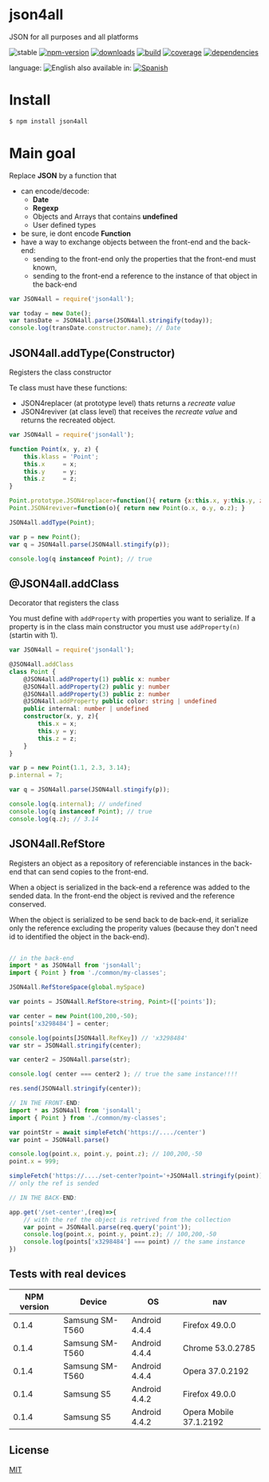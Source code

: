 # json4all
JSON for all purposes and all platforms


![stable](https://img.shields.io/badge/stability-stable-blue.svg)
[![npm-version](https://img.shields.io/npm/v/json4all.svg)](https://npmjs.org/package/json4all)
[![downloads](https://img.shields.io/npm/dm/json4all.svg)](https://npmjs.org/package/json4all)
[![build](https://img.shields.io/travis/codenautas/json4all/master.svg)](https://travis-ci.org/codenautas/json4all)
[![coverage](https://img.shields.io/coveralls/codenautas/json4all/master.svg)](https://coveralls.io/r/codenautas/json4all)
[![dependencies](https://img.shields.io/david/codenautas/json4all.svg)](https://david-dm.org/codenautas/json4all)



language: ![English](https://raw.githubusercontent.com/codenautas/multilang/master/img/lang-en.png)
also available in:
[![Spanish](https://raw.githubusercontent.com/codenautas/multilang/master/img/lang-es.png)](LEEME.md)

# Install
```sh
$ npm install json4all
```

# Main goal

Replace **JSON** by a function that
* can encode/decode:
  * **Date**
  * **Regexp**
  * Objects and Arrays that contains **undefined**
  * User defined types
* be sure, ie dont encode **Function**
* have a way to exchange objects between the front-end and the back-end:
  * sending to the front-end only the properties that the front-end must known,
  * sending to the front-end a reference to the instance of that object in the back-end

```js
var JSON4all = require('json4all');

var today = new Date();
var tansDate = JSON4all.parse(JSON4all.stringify(today));
console.log(transDate.constructor.name); // Date
```

## JSON4all.addType(Constructor)


Registers the class constructor

Te class must have these functions:
* JSON4replacer (at prototype level) thats returns a *recreate value*
* JSON4reviver (at class level) that receives the *recreate value* and returns the recreated object.


```js
var JSON4all = require('json4all');

function Point(x, y, z) {
    this.klass = 'Point';
    this.x     = x;
    this.y     = y;
    this.z     = z;
}

Point.prototype.JSON4replacer=function(){ return {x:this.x, y:this.y, z:this.z}; }
Point.JSON4reviver=function(o){ return new Point(o.x, o.y, o.z); }

JSON4all.addType(Point);

var p = new Point();
var q = JSON4all.parse(JSON4all.stingify(p));

console.log(q instanceof Point); // true
```
## @JSON4all.addClass


Decorator that registers the class

You must define with `addProperty` with properties you want to serialize.
If a property is in the class main constructor you must use `addProperty(n)`
(startin with 1).


```ts
var JSON4all = require('json4all');

@JSON4all.addClass
class Point {
    @JSON4all.addProperty(1) public x: number
    @JSON4all.addProperty(2) public y: number
    @JSON4all.addProperty(3) public z: number
    @JSON4all.addProperty public color: string | undefined
    public internal: number | undefined
    constructor(x, y, z){
        this.x = x;
        this.y = y;
        this.z = z;
    }
}

var p = new Point(1.1, 2.3, 3.14);
p.internal = 7;

var q = JSON4all.parse(JSON4all.stingify(p));

console.log(q.internal); // undefined
console.log(q instanceof Point); // true
console.log(q.z); // 3.14
```
## JSON4all.RefStore


Registers an object as a repository of referenciable instances in the back-end that can send copies to the front-end.

When a object is serialized in the back-end a reference was added to the sended data. In the front-end the object is revived and the reference conserved.

When the object is serialized to be send back to de back-end,
it serialize only the reference excluding the properity values
(because they don't need id to identified the object in the back-end).



```ts

// in the back-end
import * as JSON4all from 'json4all';
import { Point } from './common/my-classes';

JSON4all.RefStoreSpace(global.mySpace)

var points = JSON4all.RefStore<string, Point>(['points']);

var center = new Point(100,200,-50);
points['x3298484'] = center;

console.log(points[JSON4all.RefKey]) // 'x3298484'
var str = JSON4all.stringify(center);

var center2 = JSON4all.parse(str);

console.log( center === center2 ); // true the same instance!!!!

res.send(JSON4all.stringify(center));

// IN THE FRONT-END:
import * as JSON4all from 'json4all';
import { Point } from './common/my-classes';

var pointStr = await simpleFetch('https://..../center')
var point = JSON4all.parse()

console.log(point.x, point.y, point.z); // 100,200,-50
point.x = 999;

simpleFetch('https://..../set-center?point='+JSON4all.stringify(point));
// only the ref is sended

// IN THE BACK-END:

app.get('/set-center',(req)=>{
    // with the ref the object is retrived from the collection
    var point = JSON4all.parse(req.query('point'));
    console.log(point.x, point.y, point.z); // 100,200,-50
    console.log(points['x3298484'] === point) // the same instance
})


```

## Tests with real devices


NPM version | Device                 | OS            | nav
------------|------------------------|---------------|----------------
0.1.4       | Samsung SM-T560        | Android 4.4.4 | Firefox 49.0.0
0.1.4       | Samsung SM-T560        | Android 4.4.4 | Chrome 53.0.2785
0.1.4       | Samsung SM-T560        | Android 4.4.4 | Opera 37.0.2192
0.1.4       | Samsung S5             | Android 4.4.2 | Firefox 49.0.0
0.1.4       | Samsung S5             | Android 4.4.2 | Opera Mobile 37.1.2192

## License

[MIT](LICENSE)

